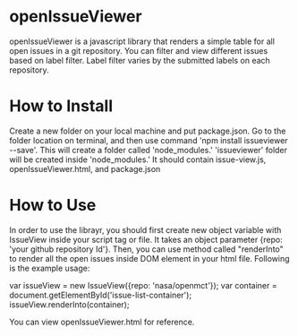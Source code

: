 # openIssueViewer
openIssueViewer is a javascript library that renders a simple table for all open issues in a git repository. You can filter and view different issues based on label filter. Label filter varies by the submitted labels on each repository.

# How to Install
Create a new folder on your local machine and put package.json. Go to the folder location on terminal, and then use command 'npm install issueviewer --save'. This will create a folder called 'node_modules.' 'issueviewer' folder will be created inside 'node_modules.' It should contain issue-view.js, openIssueViewer.html, and package.json

# How to Use
In order to use the librayr, you should first create new object variable with IssueView inside your script tag or file. It takes an object parameter {repo: 'your github repository Id'}. Then, you can use method called "renderInto" to render all the open issues inside DOM element in your html file. Following is the example usage:

var issueView = new IssueView({repo: 'nasa/openmct'});
var container = document.getElementById('issue-list-container');
issueView.renderInto(container);

You can view openIssueViewer.html for reference. 
